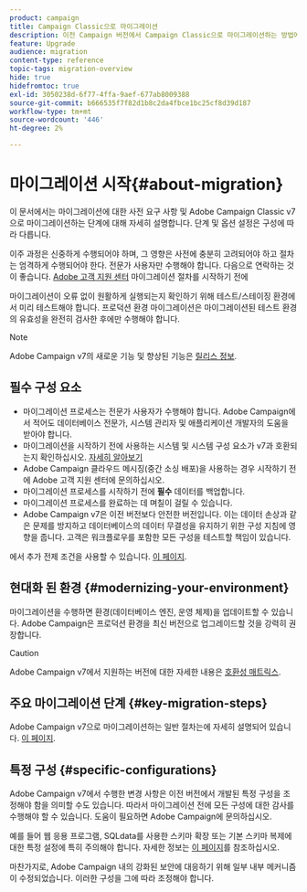 ```yaml
---
product: campaign
title: Campaign Classic으로 마이그레이션
description: 이전 Campaign 버전에서 Campaign Classic으로 마이그레이션하는 방법에 대해 알아봅니다.
feature: Upgrade
audience: migration
content-type: reference
topic-tags: migration-overview
hide: true
hidefromtoc: true
exl-id: 3050238d-6f77-4ffa-9aef-677ab8009388
source-git-commit: b666535f7f82d1b8c2da4fbce1bc25cf8d39d187
workflow-type: tm+mt
source-wordcount: '446'
ht-degree: 2%

---
```


# 마이그레이션 시작{#about-migration}



이 문서에서는 마이그레이션에 대한 사전 요구 사항 및 Adobe Campaign Classic v7으로 마이그레이션하는 단계에 대해 자세히 설명합니다. 단계 및 옵션 설정은 구성에 따라 다릅니다.

이주 과정은 신중하게 수행되어야 하며, 그 영향은 사전에 충분히 고려되어야 하고 절차는 엄격하게 수행되어야 한다. 전문가 사용자만 수행해야 합니다. 다음으로 연락하는 것이 좋습니다. [Adobe 고객 지원 센터](https://helpx.adobe.com/kr/enterprise/admin-guide.html/enterprise/using/support-for-experience-cloud.ug.html) 마이그레이션 절차를 시작하기 전에

마이그레이션이 오류 없이 원활하게 실행되는지 확인하기 위해 테스트/스테이징 환경에서 미리 테스트해야 합니다. 프로덕션 환경 마이그레이션은 마이그레이션된 테스트 환경의 유효성을 완전히 검사한 후에만 수행해야 합니다.

>[!NOTE]
>
>Adobe Campaign v7의 새로운 기능 및 향상된 기능은 [릴리스 정보](../../rn/using/latest-release.md).


## 필수 구성 요소

* 마이그레이션 프로세스는 전문가 사용자가 수행해야 합니다. Adobe Campaign에서 적어도 데이터베이스 전문가, 시스템 관리자 및 애플리케이션 개발자의 도움을 받아야 합니다.
* 마이그레이션을 시작하기 전에 사용하는 시스템 및 시스템 구성 요소가 v7과 호환되는지 확인하십시오. [자세히 알아보기](../../rn/using/compatibility-matrix.md)
* Adobe Campaign 클라우드 메시징(중간 소싱 배포)을 사용하는 경우 시작하기 전에 Adobe 고객 지원 센터에 문의하십시오.
* 마이그레이션 프로세스를 시작하기 전에 **필수** 데이터를 백업합니다.
* 마이그레이션 프로세스를 완료하는 데 며칠이 걸릴 수 있습니다.
* Adobe Campaign v7은 이전 버전보다 안전한 버전입니다. 이는 데이터 손상과 같은 문제를 방지하고 데이터베이스의 데이터 무결성을 유지하기 위한 구성 지침에 영향을 줍니다. 고객은 워크플로우를 포함한 모든 구성을 테스트할 책임이 있습니다.

에서 추가 전제 조건을 사용할 수 있습니다. [이 페이지](../../migration/using/before-starting-migration.md).


## 현대화 된 환경 {#modernizing-your-environment}

마이그레이션을 수행하면 환경(데이터베이스 엔진, 운영 체제)을 업데이트할 수 있습니다. Adobe Campaign은 프로덕션 환경을 최신 버전으로 업그레이드할 것을 강력히 권장합니다.

>[!CAUTION]
>
>Adobe Campaign v7에서 지원하는 버전에 대한 자세한 내용은 [호환성 매트릭스](../../rn/using/compatibility-matrix.md).

## 주요 마이그레이션 단계 {#key-migration-steps}

Adobe Campaign v7으로 마이그레이션하는 일반 절차는에 자세히 설명되어 있습니다. [이 페이지](../../migration/using/before-starting-migration.md).


## 특정 구성 {#specific-configurations}

Adobe Campaign v7에서 수행한 변경 사항은 이전 버전에서 개발된 특정 구성을 조정해야 함을 의미할 수도 있습니다. 따라서 마이그레이션 전에 모든 구성에 대한 감사를 수행해야 할 수 있습니다. 도움이 필요하면 Adobe Campaign에 문의하십시오.

예를 들어 웹 응용 프로그램, SQLdata를 사용한 스키마 확장 또는 기본 스키마 복제에 대한 특정 설정에 특히 주의해야 합니다. 자세한 정보는 [이 페이지](../../migration/using/configuring-your-platform.md)를 참조하십시오.

마찬가지로, Adobe Campaign 내의 강화된 보안에 대응하기 위해 일부 내부 메커니즘이 수정되었습니다. 이러한 구성을 그에 따라 조정해야 합니다.

